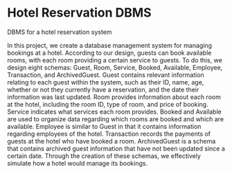 # Hotel Reservation DBMS
DBMS for a hotel reservation system

In this project, we create a database management system for managing bookings at a hotel. According to our design, guests can book available rooms, with each room providing a certain service to guests. To do this, we design eight schemas: Guest, Room, Service, Booked, Available, Employee, Transaction, and ArchivedGuest. Guest contains relevant information relating to each guest within the system, such as their ID, name, age, whether or not they currently have a reservation, and the date their information was last updated. Room provides information about each room at the hotel, including the room ID, type of room, and price of booking. Service indicates what services each room provides. Booked and Available are used to organize data regarding which rooms are booked and which are available. Employee is similar to Guest in that it contains information regarding employees of the hotel. Transaction records the payments of guests at the hotel who have booked a room. ArchivedGuest is a schema that contains archived guest information that have not been updated since a certain date. Through the creation of these schemas, we effectively simulate how a hotel would manage its bookings.
